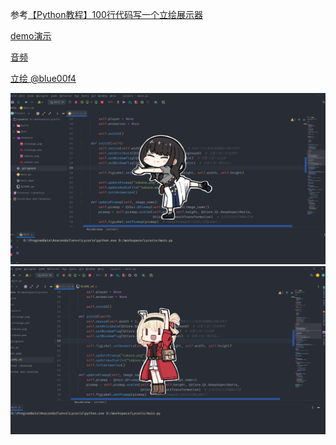 参考[【Python教程】100行代码写一个立绘展示器](https://www.bilibili.com/video/BV1hf4y1e72o?share_source=copy_web&vd_source=3e0d09ce740508b60a264081c9cea344)

[demo演示](https://www.bilibili.com/video/BV1uB4y157oX?share_source=copy_web&vd_source=3e0d09ce740508b60a264081c9cea344)

[音频](https://www.bilibili.com/video/BV1CP411L7KV?spm_id_from=333.788.top_right_bar_window_history.content.click) 

[立绘 @blue00f4](https://twitter.com/blue00f4)

![](https://raw.githubusercontent.com/chunibyo-wly/image-storage/master/20220823213523.png)
![](https://raw.githubusercontent.com/chunibyo-wly/image-storage/master/20220823213621.png)
